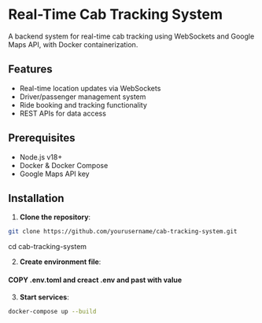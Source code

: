 # Real-Time Cab Tracking System

A backend system for real-time cab tracking using WebSockets and Google Maps API, with Docker containerization.

## Features
- Real-time location updates via WebSockets
- Driver/passenger management system
- Ride booking and tracking functionality
- REST APIs for data access

## Prerequisites
- Node.js v18+
- Docker & Docker Compose
- Google Maps API key

## Installation

1. **Clone the repository**:
```bash
git clone https://github.com/yourusername/cab-tracking-system.git
```
cd cab-tracking-system

2. **Create environment file**:
#### COPY .env.toml and creact .env and past with value

3. **Start services**:
```bash
docker-compose up --build
```
